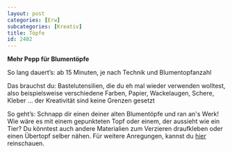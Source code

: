 ```yaml
---
layout: post
categories: [Erw]
subcategories: [Kreativ]
title: Töpfe
id: 2402
---
```

**Mehr Pepp für Blumentöpfe**

So lang dauert’s: ab 15 Minuten, je nach Technik und Blumentopfanzahl

Das brauchst du: Bastelutensilien, die du eh mal wieder verwenden wolltest, also beispielsweise verschiedene Farben, Papier, Wackelaugen, Schere, Kleber ... der Kreativität sind keine Grenzen gesetzt

So geht’s: Schnapp dir einen deiner alten Blumentöpfe und ran an's Werk! Wie wäre es mit einem gepunkteten Topf oder einem, der aussieht wie ein Tier? Du könntest auch andere Materialien zum Verzieren draufkleben oder einen Übertopf selber nähen. 
Für weitere Anregungen, kannst du [hier](https://www.pinterest.de/saro0846/blumentöpfe-verzieren/) reinschauen. 
